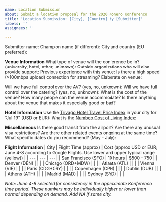 ```yaml
---
name: Location Submission
about: Submit a location proposal for the 2020 Monero Konferenco
title: 'Location Submission: [City], [Country] by [Submitter]'
labels: ''
assignees: ''

---
```


Submitter name: 
Champion name (if different): 
City and country (EU preferred): 

**Venue Information**
What type of venue will the conference be in? (university, hotel, other, unknown): 
Outside organizations who will also provide support: 
Previous experience with this venue: 
Is there a high speed (>100mbps upload) connection for streaming? 
Elaborate on venue: 

Will we have full control over the AV? (yes, no, unknown): 
Will we have full control over the catering? (yes, no, unknown): 
What is the cost of the venue? 
How many people can the venue accommodate? 
Is there anything about the venue that makes it especially good or bad? 

**Hotel Information**
Use the [Trivago Hotel Travel Price Index](https://businessblog.trivago.com/trivago-hotel-price-index/) in your city for “Jul 19” (USD or EUR): 
What is the [Numbeo Cost of Living Index](https://www.numbeo.com/cost-of-living/rankings_current.jsp): 

**Miscellaneous**
Is there good transit from the airport? 
Are there any unusual visa restrictions? 
Are there other related events ongoing at the same time? 
What specific dates do you recommend? (May - July): 

**Flight Information**
| City | Flight Time (approx) | Cost (approx USD or EUR; June 4-8 according to Google Flights. Use lower and upper typical range (yellow)) |
| --- | --- | --- |
| San Francisco (SFO) | 10 hours | $500 - 750 |
| Denver (DEN) |  |  |
| Chicago (ORD+MDW) |  |  |
| Atlanta (ATL) |  |  |
| Vienna (VIE) |  |  |
| Paris (CDG+ORY) |  |  |
| Copenhagen (CPH) |  |  |
| Dublin (DUB) |  |  |
| Athens (ATH) |  |  |
| Madrid (MAD) |  |  |
| Sydney (SYD) |  |  |

*Note: June 4-8 selected for consistency in the approximate Konferenco time period. These numbers may be individually higher or lower than normal depending on demand. Add NA if same city.*
